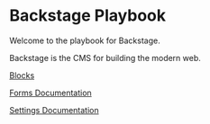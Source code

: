 # Backstage Playbook

Welcome to the playbook for Backstage.

Backstage is the CMS for building the modern web.

[Blocks](docs/02-blocks/01-introduction.md)

[Forms Documentation](docs/02-forms.md)

[Settings Documentation](docs/03-settings.md)
